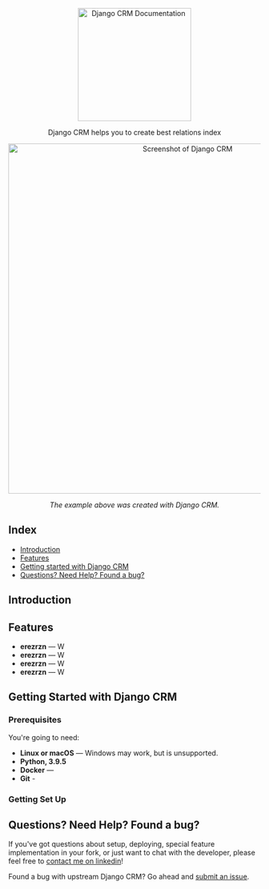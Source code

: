 <p align="center">


  <img src="https://imgshare.io/images/2021/05/25/moustache-01.png" alt="Django CRM Documentation" width="226">
</p>

<p align="center">Django CRM helps you to create best relations index</p>

<p align="center"><img src="https://imgshare.io/images/2021/05/25/Capture-decran-2021-05-25-a-21.30.57.png" width=700 alt="Screenshot of Django CRM"></p>

<p align="center"><em>The example above was created with Django CRM.</em></p>

## Index
+ [Introduction](https://github.com/Edvoy/cw_crm#introduction)
+ [Features](https://github.com/Edvoy/cw_crm#features)
+ [Getting started with Django CRM](https://github.com/Edvoy/cw_crm#getting-started-with-django-crm) 
+ [Questions? Need Help? Found a bug?](https://github.com/Edvoy/cw_crm#questions-need-help-found-a-bug)

## Introduction

## Features
* **erezrzn** — W
* **erezrzn** — W
* **erezrzn** — W
* **erezrzn** — W

## Getting Started with Django CRM
### Prerequisites

You're going to need:

 - **Linux or macOS** — Windows may work, but is unsupported.
 - **Python, 3.9.5**
 - **Docker** — 
 - **Git** -
### Getting Set Up


## Questions? Need Help? Found a bug?
If you've got questions about setup, deploying, special feature implementation in your fork, or just want to chat with the developer, please feel free to [contact me on linkedin](https://www.linkedin.com/in/edouardvoyer/)!

Found a bug with upstream Django CRM? Go ahead and [submit an issue](https://github.com/Edvoy/cw_crm/issues).